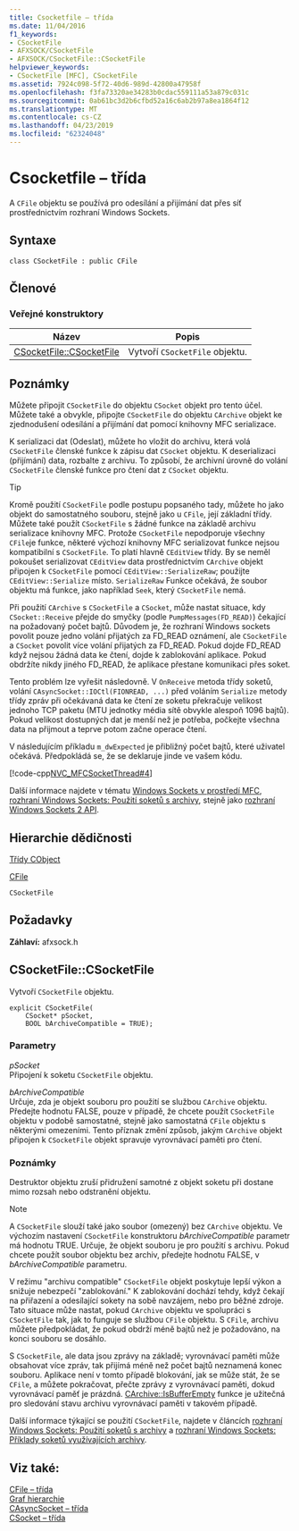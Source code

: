 ```yaml
---
title: Csocketfile – třída
ms.date: 11/04/2016
f1_keywords:
- CSocketFile
- AFXSOCK/CSocketFile
- AFXSOCK/CSocketFile::CSocketFile
helpviewer_keywords:
- CSocketFile [MFC], CSocketFile
ms.assetid: 7924c098-5f72-40d6-989d-42800a47958f
ms.openlocfilehash: f3fa73320ae34283b0cdac559111a53a879c031c
ms.sourcegitcommit: 0ab61bc3d2b6cfbd52a16c6ab2b97a8ea1864f12
ms.translationtype: MT
ms.contentlocale: cs-CZ
ms.lasthandoff: 04/23/2019
ms.locfileid: "62324048"
---
```

# <a name="csocketfile-class"></a>Csocketfile – třída

A `CFile` objektu se používá pro odesílání a přijímání dat přes síť prostřednictvím rozhraní Windows Sockets.

## <a name="syntax"></a>Syntaxe

```
class CSocketFile : public CFile
```

## <a name="members"></a>Členové

### <a name="public-constructors"></a>Veřejné konstruktory

|Název|Popis|
|----------|-----------------|
|[CSocketFile::CSocketFile](#csocketfile)|Vytvoří `CSocketFile` objektu.|

## <a name="remarks"></a>Poznámky

Můžete připojit `CSocketFile` do objektu `CSocket` objekt pro tento účel. Můžete také a obvykle, připojte `CSocketFile` do objektu `CArchive` objekt ke zjednodušení odesílání a přijímání dat pomocí knihovny MFC serializace.

K serializaci dat (Odeslat), můžete ho vložit do archivu, která volá `CSocketFile` členské funkce k zápisu dat `CSocket` objektu. K deserializaci (přijímání) data, rozbalte z archivu. To způsobí, že archivní úrovně do volání `CSocketFile` členské funkce pro čtení dat z `CSocket` objektu.

> [!TIP]
>  Kromě použití `CSocketFile` podle postupu popsaného tady, můžete ho jako objekt do samostatného souboru, stejně jako u `CFile`, její základní třídy. Můžete také použít `CSocketFile` s žádné funkce na základě archivu serializace knihovny MFC. Protože `CSocketFile` nepodporuje všechny `CFile`je funkce, některé výchozí knihovny MFC serializovat funkce nejsou kompatibilní s `CSocketFile`. To platí hlavně `CEditView` třídy. By se neměl pokoušet serializovat `CEditView` data prostřednictvím `CArchive` objekt připojen k `CSocketFile` pomocí `CEditView::SerializeRaw`; použijte `CEditView::Serialize` místo. `SerializeRaw` Funkce očekává, že soubor objektu má funkce, jako například `Seek`, který `CSocketFile` nemá.

Při použití `CArchive` s `CSocketFile` a `CSocket`, může nastat situace, kdy `CSocket::Receive` přejde do smyčky (podle `PumpMessages(FD_READ)`) čekající na požadovaný počet bajtů. Důvodem je, že rozhraní Windows sockets povolit pouze jedno volání přijatých za FD_READ oznámení, ale `CSocketFile` a `CSocket` povolit více volání přijatých za FD_READ. Pokud dojde FD_READ když nejsou žádná data ke čtení, dojde k zablokování aplikace. Pokud obdržíte nikdy jiného FD_READ, že aplikace přestane komunikaci přes soket.

Tento problém lze vyřešit následovně. V `OnReceive` metoda třídy soketů, volání `CAsyncSocket::IOCtl(FIONREAD, ...)` před voláním `Serialize` metody třídy zpráv při očekávaná data ke čtení ze soketu překračuje velikost jednoho TCP paketu (MTU jednotky média sítě obvykle alespoň 1096 bajtů). Pokud velikost dostupných dat je menší než je potřeba, počkejte všechna data na přijmout a teprve potom začne operace čtení.

V následujícím příkladu `m_dwExpected` je přibližný počet bajtů, které uživatel očekává. Předpokládá se, že se deklaruje jinde ve vašem kódu.

[!code-cpp[NVC_MFCSocketThread#4](../../mfc/reference/codesnippet/cpp/csocketfile-class_1.cpp)]

Další informace najdete v tématu [Windows Sockets v prostředí MFC](../../mfc/windows-sockets-in-mfc.md), [rozhraní Windows Sockets: Použití soketů s archivy](../../mfc/windows-sockets-using-sockets-with-archives.md), stejně jako [rozhraní Windows Sockets 2 API](/windows/desktop/WinSock/windows-sockets-start-page-2).

## <a name="inheritance-hierarchy"></a>Hierarchie dědičnosti

[Třídy CObject](../../mfc/reference/cobject-class.md)

[CFile](../../mfc/reference/cfile-class.md)

`CSocketFile`

## <a name="requirements"></a>Požadavky

**Záhlaví:** afxsock.h

##  <a name="csocketfile"></a>  CSocketFile::CSocketFile

Vytvoří `CSocketFile` objektu.

```
explicit CSocketFile(
    CSocket* pSocket,
    BOOL bArchiveCompatible = TRUE);
```

### <a name="parameters"></a>Parametry

*pSocket*<br/>
Připojení k soketu `CSocketFile` objektu.

*bArchiveCompatible*<br/>
Určuje, zda je objekt souboru pro použití se službou `CArchive` objektu. Předejte hodnotu FALSE, pouze v případě, že chcete použít `CSocketFile` objektu v podobě samostatné, stejně jako samostatná `CFile` objektu s některými omezeními. Tento příznak změní způsob, jakým `CArchive` objekt připojen k `CSocketFile` objekt spravuje vyrovnávací paměti pro čtení.

### <a name="remarks"></a>Poznámky

Destruktor objektu zruší přidružení samotné z objekt soketu při dostane mimo rozsah nebo odstranění objektu.

> [!NOTE]
>  A `CSocketFile` slouží také jako soubor (omezený) bez `CArchive` objektu. Ve výchozím nastavení `CSocketFile` konstruktoru *bArchiveCompatible* parametr má hodnotu TRUE. Určuje, že objekt souboru je pro použití s archivu. Pokud chcete použít soubor objektu bez archiv, předejte hodnotu FALSE, v *bArchiveCompatible* parametru.

V režimu "archivu compatible" `CSocketFile` objekt poskytuje lepší výkon a snižuje nebezpečí "zablokování." K zablokování dochází tehdy, když čekají na přiřazení a odesílající sokety na sobě navzájem, nebo pro běžné zdroje. Tato situace může nastat, pokud `CArchive` objektu ve spolupráci s `CSocketFile` tak, jak to funguje se službou `CFile` objektu. S `CFile`, archivu můžete předpokládat, že pokud obdrží méně bajtů než je požadováno, na konci souboru se dosáhlo.

S `CSocketFile`, ale data jsou zprávy na základě; vyrovnávací paměti může obsahovat více zpráv, tak přijímá méně než počet bajtů neznamená konec souboru. Aplikace není v tomto případě blokování, jak se může stát, že se `CFile`, a můžete pokračovat, přečte zprávy z vyrovnávací paměti, dokud vyrovnávací paměť je prázdná. [CArchive::IsBufferEmpty](../../mfc/reference/carchive-class.md#isbufferempty) funkce je užitečná pro sledování stavu archivu vyrovnávací paměti v takovém případě.

Další informace týkající se použití `CSocketFile`, najdete v článcích [rozhraní Windows Sockets: Použití soketů s archivy](../../mfc/windows-sockets-using-sockets-with-archives.md) a [rozhraní Windows Sockets: Příklady soketů využívajících archivy](../../mfc/windows-sockets-example-of-sockets-using-archives.md).

## <a name="see-also"></a>Viz také:

[CFile – třída](../../mfc/reference/cfile-class.md)<br/>
[Graf hierarchie](../../mfc/hierarchy-chart.md)<br/>
[CAsyncSocket – třída](../../mfc/reference/casyncsocket-class.md)<br/>
[CSocket – třída](../../mfc/reference/csocket-class.md)
